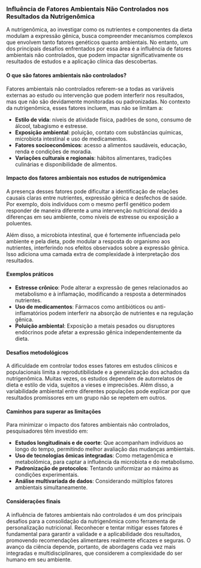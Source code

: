 
### Influência de Fatores Ambientais Não Controlados nos Resultados da Nutrigenômica

A nutrigenômica, ao investigar como os nutrientes e componentes da dieta modulam a expressão gênica, busca compreender mecanismos complexos que envolvem tanto fatores genéticos quanto ambientais. No entanto, um dos principais desafios enfrentados por essa área é a influência de fatores ambientais não controlados, que podem impactar significativamente os resultados de estudos e a aplicação clínica das descobertas.

#### O que são fatores ambientais não controlados?

Fatores ambientais não controlados referem-se a todas as variáveis externas ao estudo ou intervenção que podem interferir nos resultados, mas que não são devidamente monitoradas ou padronizadas. No contexto da nutrigenômica, esses fatores incluem, mas não se limitam a:

- **Estilo de vida**: níveis de atividade física, padrões de sono, consumo de álcool, tabagismo e estresse.
- **Exposição ambiental**: poluição, contato com substâncias químicas, microbiota intestinal e uso de medicamentos.
- **Fatores socioeconômicos**: acesso a alimentos saudáveis, educação, renda e condições de moradia.
- **Variações culturais e regionais**: hábitos alimentares, tradições culinárias e disponibilidade de alimentos.

#### Impacto dos fatores ambientais nos estudos de nutrigenômica

A presença desses fatores pode dificultar a identificação de relações causais claras entre nutrientes, expressão gênica e desfechos de saúde. Por exemplo, dois indivíduos com o mesmo perfil genético podem responder de maneira diferente a uma intervenção nutricional devido a diferenças em seu ambiente, como níveis de estresse ou exposição a poluentes.

Além disso, a microbiota intestinal, que é fortemente influenciada pelo ambiente e pela dieta, pode modular a resposta do organismo aos nutrientes, interferindo nos efeitos observados sobre a expressão gênica. Isso adiciona uma camada extra de complexidade à interpretação dos resultados.

#### Exemplos práticos

- **Estresse crônico**: Pode alterar a expressão de genes relacionados ao metabolismo e à inflamação, modificando a resposta a determinados nutrientes.
- **Uso de medicamentos**: Fármacos como antibióticos ou anti-inflamatórios podem interferir na absorção de nutrientes e na regulação gênica.
- **Poluição ambiental**: Exposição a metais pesados ou disruptores endócrinos pode afetar a expressão gênica independentemente da dieta.

#### Desafios metodológicos

A dificuldade em controlar todos esses fatores em estudos clínicos e populacionais limita a reprodutibilidade e a generalização dos achados da nutrigenômica. Muitas vezes, os estudos dependem de autorrelatos de dieta e estilo de vida, sujeitos a vieses e imprecisões. Além disso, a variabilidade ambiental entre diferentes populações pode explicar por que resultados promissores em um grupo não se repetem em outros.

#### Caminhos para superar as limitações

Para minimizar o impacto dos fatores ambientais não controlados, pesquisadores têm investido em:

- **Estudos longitudinais e de coorte**: Que acompanham indivíduos ao longo do tempo, permitindo melhor avaliação das mudanças ambientais.
- **Uso de tecnologias ômicas integradas**: Como metagenômica e metabolômica, para captar a influência da microbiota e do metabolismo.
- **Padronização de protocolos**: Tentando uniformizar ao máximo as condições experimentais.
- **Análise multivariada de dados**: Considerando múltiplos fatores ambientais simultaneamente.

#### Considerações finais

A influência de fatores ambientais não controlados é um dos principais desafios para a consolidação da nutrigenômica como ferramenta de personalização nutricional. Reconhecer e tentar mitigar esses fatores é fundamental para garantir a validade e a aplicabilidade dos resultados, promovendo recomendações alimentares realmente eficazes e seguras. O avanço da ciência depende, portanto, de abordagens cada vez mais integradas e multidisciplinares, que considerem a complexidade do ser humano em seu ambiente.
```
